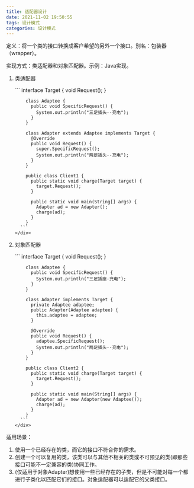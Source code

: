 ```yaml
---
title: 适配器设计
date: 2021-11-02 19:50:55
tags: 设计模式
categories: 设计模式
---
```

<p>定义：将一个类的接口转换成客户希望的另外一个接口。别名：包装器（wrapper）。</p>
<style type="text/css">
.red{color:red;}
.mb10{margin-bottom:10px;}
</style>

<!-- more -->
<p>实现方式：类适配器和对象匹配器。示例：Java实现。</p>

<ol>
  <li>
    <p>类适配器</p>
    <div class="mb10">
      ```
        interface Target {
          void Request();
        }

        class Adaptee {
          public void SpecificRequest() {
            System.out.println("三足插头--充电");
          }
        }

        class Adapter extends Adaptee implements Target {
          @Override
          public void Request() {
            super.SpecificRequest();
            System.out.println("两足插头--充电");
          }
        }

        public class Client1 {
          public static void charge(Target target) {
            target.Request();
          }

          public static void main(String[] args) {
            Adapter ad = new Adapter();
            charge(ad);
          }
        }
      ```
    </div>
  </li>
  <li>
    <p>对象匹配器</p>
    <div class="mb10">
      ```
        interface Target {
          void Request();
        }

        class Adaptee {
          public void SpecificRequest() {
            System.out.println("三足插座-充电");
          }
        }

        class Adapter implements Target {
          private Adaptee adaptee;
          public Adapter(Adaptee adaptee) {
            this.adaptee = adaptee;
          }

          @Override
          public void Request() {
            adaptee.SpecificRequest();
            System.out.println("两足插头--充电");
          }
        }

        public class Client2 {
          public static void charge(Target target) {
            target.Request();
          }

          public static void main(String[] args) {
            Adapter ad = new Adapter(new Adaptee());
            charge(ad);
          }
        }
      ```
    </div>
  </li>
</ol>

<p>适用场景：
  <ol>
    <li>使用一个已经存在的类，而它的接口不符合你的需求。</li>
    <li>创建一个可以复用的类，该类可以与其他不相关的类或不可预见的类(即那些接口可能不一定兼容的类)协同工作。</li>
    <li>(仅适用于对象Adapter)想使用一些已经存在的子类，但是不可能对每一个都进行子类化以匹配它们的接口。对象适配器可以适配它的父类接口。</li>
  </ol>
</p>
